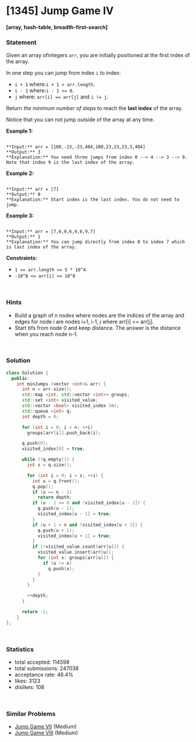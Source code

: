 # [1345] Jump Game IV

**[array, hash-table, breadth-first-search]**

### Statement

Given an array ofintegers `arr`, you are initially positioned at the first index of the array.

In one step you can jump from index `i` to index:

* `i + 1` where:`i + 1 < arr.length`.
* `i - 1` where:`i - 1 >= 0`.
* `j` where: `arr[i] == arr[j]` and `i != j`.



Return *the minimum number of steps* to reach the **last index** of the array.

Notice that you can not jump outside of the array at any time.


**Example 1:**

```

**Input:** arr = [100,-23,-23,404,100,23,23,23,3,404]
**Output:** 3
**Explanation:** You need three jumps from index 0 --> 4 --> 3 --> 9. Note that index 9 is the last index of the array.

```

**Example 2:**

```

**Input:** arr = [7]
**Output:** 0
**Explanation:** Start index is the last index. You do not need to jump.

```

**Example 3:**

```

**Input:** arr = [7,6,9,6,9,6,9,7]
**Output:** 1
**Explanation:** You can jump directly from index 0 to index 7 which is last index of the array.

```

**Constraints:**
* `1 <= arr.length <= 5 * 10^4`
* `-10^8 <= arr[i] <= 10^8`


<br />

### Hints

- Build a graph of n nodes where nodes are the indices of the array and edges for node i are nodes i+1, i-1, j where arr[i] == arr[j].
- Start bfs from node 0 and keep distance. The answer is the distance when you reach node n-1.

<br />

### Solution

```cpp
class Solution {
  public:
    int minJumps (vector <int>& arr) {
      int n = arr.size();
      std::map <int, std::vector <int>> groups;
      std::set <int> visited_value;
      std::vector <bool> visited_index (n);
      std::queue <int> q;
      int depth = 0;

      for (int i = 0; i < n; ++i)
        groups[arr[i]].push_back(i);

      q.push(0);
      visited_index[0] = true;

      while (!q.empty()) {
        int s = q.size();

        for (int i = 0; i < s; ++i) {
          int u = q.front();
          q.pop();
          if (u == n - 1)
            return depth;
          if (u - 1 >= 0 and !visited_index[u - 1]) {
            q.push(u - 1);
            visited_index[u - 1] = true;
          }
          if (u + 1 < n and !visited_index[u + 1]) {
            q.push(u + 1);
            visited_index[u + 1] = true;
          }
          if (!visited_value.count(arr[u])) {
            visited_value.insert(arr[u]);
            for (int x: groups[arr[u]]) {
              if (u != x)
                q.push(x);
            }
          }
        }

        ++depth;
      }

      return -1;
    }
};
```

<br />

### Statistics

- total accepted: 114598
- total submissions: 247038
- acceptance rate: 46.4%
- likes: 3123
- dislikes: 108

<br />

### Similar Problems

- [Jump Game VII](https://leetcode.com/problems/jump-game-vii) (Medium)
- [Jump Game VIII](https://leetcode.com/problems/jump-game-viii) (Medium)
